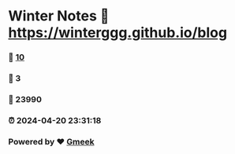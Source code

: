# Winter Notes :link: https://winterggg.github.io/blog 
### :page_facing_up: [10](https://winterggg.github.io/blog/tag.html) 
### :speech_balloon: 3 
### :hibiscus: 23990 
### :alarm_clock: 2024-04-20 23:31:18 
### Powered by :heart: [Gmeek](https://github.com/Meekdai/Gmeek)
